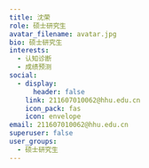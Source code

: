 ```yaml
---
title: 沈荣
role: 硕士研究生
avatar_filename: avatar.jpg
bio: 硕士研究生
interests:
  - 认知诊断
  - 成绩预测
social:
  - display:
      header: false
    link: 211607010062@hhu.edu.cn
    icon_pack: fas
    icon: envelope
email: 211607010062@hhu.edu.cn
superuser: false
user_groups:
  - 硕士研究生
---
```

